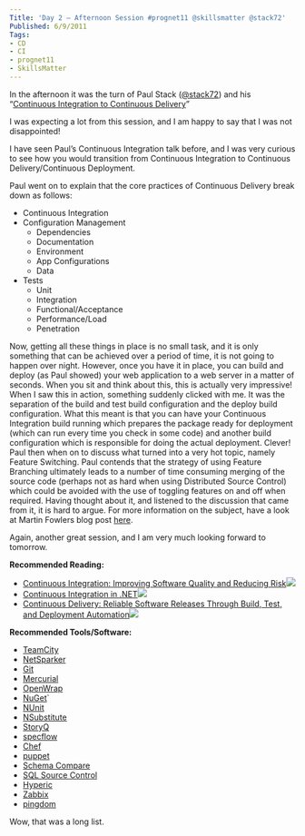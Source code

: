 ```yaml
---
Title: 'Day 2 – Afternoon Session #prognet11 @skillsmatter @stack72'
Published: 6/9/2011
Tags:
- CD
- CI
- prognet11
- SkillsMatter
---
```


In the afternoon it was the turn of Paul Stack ([@stack72](http://twitter.com/#!/stack72)) and his “[Continuous Integration to Continuous Delivery](http://skillsmatter.com/podcast/open-source-dot-net/ci-to-cd)” 

I was expecting a lot from this session, and I am happy to say that I was not disappointed!

I have seen Paul’s Continuous Integration talk before, and I was very curious to see how you would transition from Continuous Integration to Continuous Delivery/Continuous Deployment.

Paul went on to explain that the core practices of Continuous Delivery break down as follows:
  
- Continuous Integration 
- Configuration Management             
  - Dependencies 
  - Documentation 
  - Environment 
  - App Configurations 
  - Data 
- Tests             
  - Unit 
  - Integration 
  - Functional/Acceptance 
  - Performance/Load 
  - Penetration 
       
Now, getting all these things in place is no small task, and it is only something that can be achieved over a period of time, it is not going to happen over night. However, once you have it in place, you can build and deploy (as Paul showed) your web application to a web server in a matter of seconds. When you sit and think about this, this is actually very impressive!  When I saw this in action, something suddenly clicked with me. It was the separation of the build and test build configuration and the deploy build configuration. What this meant is that you can have your Continuous Integration build running which prepares the package ready for deployment (which can run every time you check in some code) and another build configuration which is responsible for doing the actual deployment. Clever!  Paul then when on to discuss what turned into a very hot topic, namely Feature Switching. Paul contends that the strategy of using Feature Branching ultimately leads to a number of time consuming merging of the source code (perhaps not as hard when using Distributed Source Control) which could be avoided with the use of toggling features on and off when required. Having thought about it, and listened to the discussion that came from it, it is hard to argue. For more information on the subject, have a look at Martin Fowlers blog post [here](http://martinfowler.com/bliki/FeatureToggle.html).  

Again, another great session, and I am very much looking forward to tomorrow.

**Recommended Reading:**

- [Continuous Integration: Improving Software Quality and Reducing Risk](http://www.amazon.co.uk/gp/product/0321336380/ref=as_li_ss_tl?ie=UTF8&tag=www6thprimeco-21&linkCode=as2&camp=1634&creative=19450&creativeASIN=0321336380)![](http://www.assoc-amazon.co.uk/e/ir?t=&l=as2&o=2&a=0321336380)
- [Continuous Integration in .NET](http://www.amazon.co.uk/gp/product/1935182552/ref=as_li_ss_tl?ie=UTF8&tag=www6thprimeco-21&linkCode=as2&camp=1634&creative=19450&creativeASIN=1935182552)![](http://www.assoc-amazon.co.uk/e/ir?t=&l=as2&o=2&a=1935182552)
- [Continuous Delivery: Reliable Software Releases Through Build, Test, and Deployment Automation](http://www.amazon.co.uk/gp/product/0321601912/ref=as_li_ss_tl?ie=UTF8&tag=www6thprimeco-21&linkCode=as2&camp=1634&creative=19450&creativeASIN=0321601912)![](http://www.assoc-amazon.co.uk/e/ir?t=&l=as2&o=2&a=0321601912)

**Recommended Tools/Software:**

- [TeamCity](http://www.jetbrains.com/teamcity/)
- [NetSparker](http://www.mavitunasecurity.com/netsparker/)
- [Git](http://git-scm.com/)
- [Mercurial](http://mercurial.selenic.com/)
- [OpenWrap](http://www.openwrap.org/)
- [NuGet](http://nuget.codeplex.com/)` 
- [NUnit](http://www.nunit.org/)
- [NSubstitute](http://nsubstitute.github.com/)
- [StoryQ](http://storyq.codeplex.com/)
- [specflow](http://specflow.org/)
- [Chef](http://www.opscode.com/chef/)
- [puppet](http://puppetlabs.com/)
- [Schema Compare](http://www.red-gate.com/products/oracle-development/schema-compare-for-oracle/?utm_source=google&utm_medium=cpc&utm_content=unmet_need&utm_campaign=oracle&gclid=CMrhhb6siasCFYELfAodHyhl2g)
- [SQL Source Control](http://www.red-gate.com/products/sql-development/sql-source-control/)
- [Hyperic](http://www.hyperic.com/)
- [Zabbix](http://www.zabbix.com/)
- [pingdom](http://www.pingdom.com/)
 
Wow, that was a long list.
